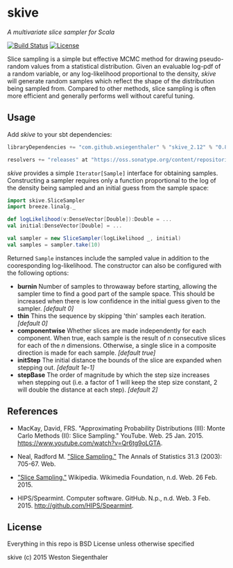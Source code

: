 # skive
*A multivariate slice sampler for Scala*

[![Build Status](https://travis-ci.org/Wsiegenthaler/skive.svg?branch=master)](https://travis-ci.org/Wsiegenthaler/skive)
[![License](https://img.shields.io/badge/License-BSD%203--Clause-blue.svg)](https://opensource.org/licenses/BSD-3-Clause)

Slice sampling is a simple but effective MCMC method for drawing pseudo-random values from a statistical distribution.  Given an evaluable log-pdf of a random variable, or any log-likelihood proportional to the density, *skive* will generate random samples which reflect the shape of the distribution being sampled from.  Compared to other methods, slice sampling is often more efficient and generally performs well without careful tuning.


## Usage

Add *skive* to your sbt dependencies:
```scala
libraryDependencies += "com.github.wsiegenthaler" % "skive_2.12" % "0.8.2"

resolvers += "releases" at "https://oss.sonatype.org/content/repositories/releases"
```

*skive* provides a simple ```Iterator[Sample]``` interface for obtaining samples.  Constructing a sampler requires only a function proportional to the log of the density being sampled and an initial guess from the sample space:
```scala
import skive.SliceSampler
import breeze.linalg._

def logLikelihood(v:DenseVector[Double]):Double = ...
val initial:DenseVector[Double] = ...

val sampler = new SliceSampler(logLikelihood _, initial)
val samples = sampler.take(10)
```
Returned ```Sample``` instances include the sampled value in addition to the cooresponding log-likelihood.  The constructor can also be configured with the following options:
* **burnin** Number of samples to throwaway before starting, allowing the sampler time to find a good part of the sample space. This should be increased when there is low confidence in the initial guess given to the sampler. *[default 0]*
* **thin** Thins the sequence by skipping 'thin' samples each iteration. *[default 0]*
* **componentwise** Whether slices are made independently for each component.  When true, each sample is the result of *n* consecutive slices for each of the *n* dimensions. Otherwise, a single slice in a composite direction is made for each sample. *[default true]*
* **initStep** The initial distance the bounds of the slice are expanded when stepping out. *[default 1e-1]*
* **stepBase** The order of magnitude by which the step size increases when stepping out (i.e. a factor of 1 will keep the step size constant, 2 will double the distance at each step). *[default 2]*


## References

* MacKay, David, FRS. "Approximating Probability Distributions (III): Monte Carlo Methods (II): Slice Sampling." YouTube. Web. 25 Jan. 2015. <https://www.youtube.com/watch?v=Qr6tg9oLGTA>.

* Neal, Radford M. ["Slice Sampling."](http://people.ee.duke.edu/~lcarin/slice.pdf) The Annals of Statistics 31.3 (2003): 705-67. Web.

* ["Slice Sampling."](http://en.wikipedia.org/wiki/Slice_sampling) Wikipedia. Wikimedia Foundation, n.d. Web. 26 Feb. 2015.

* HIPS/Spearmint. Computer software. GitHub. N.p., n.d. Web. 3 Feb. 2015. <http://github.com/HIPS/Spearmint>.


## License

Everything in this repo is BSD License unless otherwise specified

skive (c) 2015 Weston Siegenthaler
